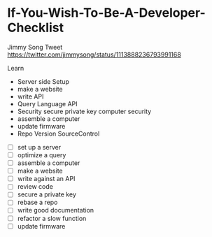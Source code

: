 # If-You-Wish-To-Be-A-Developer-Checklist
Jimmy Song Tweet https://twitter.com/jimmysong/status/1113888236793991168


Learn
* Server side Setup
* make a website
* write API
* Query Language API
* Security secure private key computer security
* assemble a computer
* update firmware
* Repo Version SourceControl

- [ ] set up a server
- [ ] optimize a query
- [ ] assemble a computer
- [ ] make a website
- [ ] write against an API
- [ ] review code
- [ ] secure a private key
- [ ] rebase a repo
- [ ] write good documentation
- [ ] refactor a slow function
- [ ] update firmware

